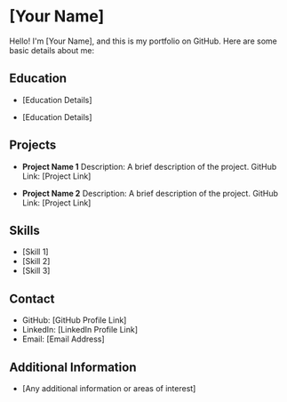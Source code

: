 # [Your Name]

Hello! I'm [Your Name], and this is my portfolio on GitHub. Here are some basic details about me:

## Education

- [Education Details]

- [Education Details]

## Projects

- **Project Name 1**
  Description: A brief description of the project.
  GitHub Link: [Project Link]

- **Project Name 2**
  Description: A brief description of the project.
  GitHub Link: [Project Link]

## Skills

- [Skill 1]
- [Skill 2]
- [Skill 3]

## Contact

- GitHub: [GitHub Profile Link]
- LinkedIn: [LinkedIn Profile Link]
- Email: [Email Address]

## Additional Information

- [Any additional information or areas of interest]

